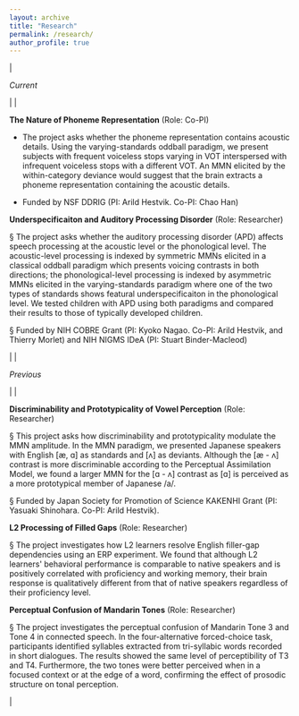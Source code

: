 ```yaml
---
layout: archive
title: "Research"
permalink: /research/
author_profile: true
---
```


|

*Current*

 |
|

**The Nature of Phoneme Representation** (Role: Co-PI)

- The project asks whether the phoneme representation contains acoustic details. Using the varying-standards oddball paradigm, we present subjects with frequent voiceless stops varying in VOT interspersed with infrequent voiceless stops with a different VOT. An MMN elicited by the within-category deviance would suggest that the brain extracts a phoneme representation containing the acoustic details.

- Funded by NSF DDRIG (PI: Arild Hestvik. Co-PI: Chao Han)

**Underspecificaiton and Auditory Processing Disorder** (Role: Researcher)

§ The project asks whether the auditory processing disorder (APD) affects speech processing at the acoustic level or the phonological level. The acoustic-level processing is indexed by symmetric MMNs elicited in a classical oddball paradigm which presents voicing contrasts in both directions; the phonological-level processing is indexed by asymmetric MMNs elicited in the varying-standards paradigm where one of the two types of standards shows featural underspecificaiton in the phonological level. We tested children with APD using both paradigms and compared their results to those of typically developed children.

§ Funded by NIH COBRE Grant (PI: Kyoko Nagao. Co-PI: Arild Hestvik, and Thierry Morlet) and NIH NIGMS IDeA (PI: Stuart Binder-Macleod)

 |
|

*Previous*

 |
|

**Discriminability and ****Pr****ototypicality of Vowel Perception** (Role: Researcher)

§ This project asks how discriminability and prototypicality modulate the MMN amplitude. In the MMN paradigm, we presented Japanese speakers with English [æ, ɑ] as standards and [ʌ] as deviants. Although the [æ - ʌ] contrast is more discriminable according to the Perceptual Assimilation Model, we found a larger MMN for the [ɑ - ʌ] contrast as [ɑ] is perceived as a more prototypical member of Japanese /a/.

§ Funded by Japan Society for Promotion of Science KAKENHI Grant (PI: Yasuaki Shinohara. Co-PI: Arild Hestvik).

**L2 Processing of Filled Gaps** (Role: Researcher)

§ The project investigates how L2 learners resolve English filler-gap dependencies using an ERP experiment. We found that although L2 learners' behavioral performance is comparable to native speakers and is positively correlated with proficiency and working memory, their brain response is qualitatively different from that of native speakers regardless of their proficiency level.

**Perceptual Confusion of Mandarin Tones** (Role: Researcher)

§ The project investigates the perceptual confusion of Mandarin Tone 3 and Tone 4 in connected speech. In the four-alternative forced-choice task, participants identified syllables extracted from tri-syllabic words recorded in short dialogues. The results showed the same level of perceptibility of T3 and T4. Furthermore, the two tones were better perceived when in a focused context or at the edge of a word, confirming the effect of prosodic structure on tonal perception.

 |
